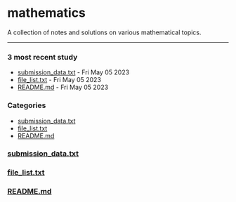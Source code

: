 # mathematics
A collection of notes and solutions on various mathematical topics.

---

### 3 most recent study
- [submission_data.txt]("./submission_data.txt") - Fri May 05 2023
- [file_list.txt]("./file_list.txt") - Fri May 05 2023
- [README.md]("./README.md") - Fri May 05 2023

### Categories
- [submission_data.txt](#submission_data.txt)
- [file_list.txt](#file_list.txt)
- [README.md](#README.md)

### [submission_data.txt](#submission_data.txt)

### [file_list.txt](#file_list.txt)

### [README.md](#README.md)

